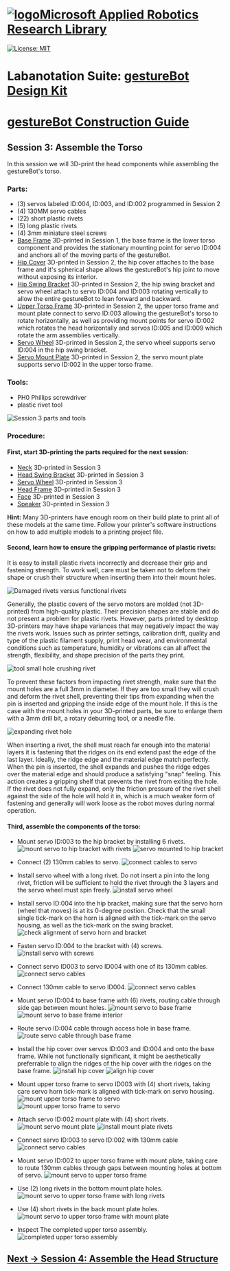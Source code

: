 # [![logo](/MARR_logo.png)Microsoft Applied Robotics Research Library](https://github.com/microsoft/AppliedRoboticsResearchLibrary)
[![License: MIT](https://img.shields.io/badge/License-MIT-yellow.svg)](https://opensource.org/licenses/MIT)  

# Labanotation Suite: [gestureBot Design Kit](/README.md)

# [gestureBot Construction Guide](/hardware/README.md)

## **Session 3:** Assemble the Torso
In this session we will 3D-print the head components while assembling the gestureBot's torso.

### Parts: 
- (3) servos labeled ID:004, ID:003, and ID:002 programmed in Session 2
- (4) 130MM servo cables
- (22) short plastic rivets
- (5) long plastic rivets
- (4) 3mm miniature steel screws
- [Base Frame](https://github.com/microsoft/gestureBotDesignKit/blob/main/hardware/3D_Print/gB_BaseFrame.stl) 3D-printed in Session 1, the base frame is the lower torso component and provides the stationary mounting point for servo ID:004 and anchors all of the moving parts of the gestureBot.
- [Hip Cover](https://github.com/microsoft/gestureBotDesignKit/blob/main/hardware/3D_print/gb_HipCover.stl) 3D-printed in Session 2, the hip cover attaches to the base frame and it's spherical shape allows the gestureBot's hip joint to move without exposing its interior.
- [Hip Swing Bracket](https://github.com/microsoft/gestureBotDesignKit/blob/main/hardware/3D_print/gb_SwingBracket_Hip.stl) 3D-printed in Session 2, the hip swing bracket and servo wheel attach to servo ID:004 and ID:003 rotating vertically to allow the entire gestureBot to lean forward and backward.
- [Upper Torso Frame](https://github.com/microsoft/gestureBotDesignKit/blob/main/hardware/3D_print/gb_UpperTorsoFrame.stl) 3D-printed in Session 2, the upper torso frame and mount plate connect to servo ID:003 allowing the gestureBot's torso to rotate horizontally, as well as providing mount points for servo ID:002 which rotates the head horizontally and servos ID:005 and ID:009 which rotate the arm assemblies vertically.
- [Servo Wheel](https://github.com/microsoft/gestureBotDesignKit/blob/main/hardware/3D_print/gb_SwingBracket_Hip.stl) 3D-printed in Session 2, the servo wheel supports servo ID:004 in the hip swing bracket.
- [Servo Mount Plate](https://github.com/microsoft/gestureBotDesignKit/blob/main/hardware/3D_print/gb_UpperTorsoFrame.stl) 3D-printed in Session 2, the servo mount plate supports servo ID:002 in the upper torso frame.

### Tools: 
- PH0 Phillips screwdriver
- plastic rivet tool

![Session 3 parts and tools](/docs_images/gB_Session03_PartsTools.jpg)

### **Procedure:**
#### **First, start 3D-printing the parts required for the next session:**
- [Neck](https://github.com/microsoft/gestureBotDesignKit/blob/main/hardware/3D_print/gb_Neck.stl) 3D-printed in Session 3
- [Head Swing Bracket](https://github.com/microsoft/gestureBotDesignKit/blob/main/hardware/3D_print/gb_SwingBracket_Head.stl) 3D-printed in Session 3
- [Servo Wheel](https://github.com/microsoft/gestureBotDesignKit/blob/main/hardware/3D_print/gb_ServoWheel.stl) 3D-printed in Session 3
- [Head Frame](https://github.com/microsoft/gestureBotDesignKit/blob/main/hardware/3D_print/gb_HeadFrame.stl) 3D-printed in Session 3
- [Face](https://github.com/microsoft/gestureBotDesignKit/blob/main/hardware/3D_print/gb_Face.stl) 3D-printed in Session 3
- [Speaker](https://github.com/microsoft/gestureBotDesignKit/blob/main/hardware/3D_print/gb_Speaker.stl) 3D-printed in Session 3

**Hint:** Many 3D-printers have enough room on their build plate to print all of these models at the same time. Follow your printer's software instructions on how to add multiple models to a printing project file.

#### **Second, learn how to ensure the gripping performance of plastic rivets:**
It is easy to install plastic rivets incorrectly and decrease their grip and fastening strength. To work well, care must be taken not to deform their shape or crush their structure when inserting them into their mount holes. 

![Damaged rivets versus functional rivets](/docs_images/gB_Session03_RivetComparison.jpg)

Generally, the plastic covers of the servo motors are molded (not 3D-printed) from high-quality plastic. Their precision shapes are stable and do not present a problem for plastic rivets. However, parts printed by desktop 3D-printers may have shape variances that may negatively impact the way the rivets work.  Issues such as printer settings, calibration drift, quality and type of the plastic filament supply, print head wear, and environmental conditions such as temperature, humidity or vibrations can all affect the strength, flexibility, and shape precision of the parts they print.

![tool small hole crushing rivet](/docs_images/gB_Session03_RivetInsertion.jpg)

To prevent these factors from impacting rivet strength, make sure that the mount holes are a full 3mm in diameter. If they are too small they will crush and deform the rivet shell, preventing their tips from expanding when the pin is inserted and gripping the inside edge of the mount hole. If this is the case with the mount holes in your 3D-printed parts, be sure to enlarge them with a 3mm drill bit, a rotary deburring tool, or a needle file.

![expanding rivet hole](/docs_images/gB_Session03_RivetHole_Debur.jpg)

When inserting a rivet, the shell must reach far enough into the material layers it is fastening that the ridges on its end extend past the edge of the last layer. Ideally, the ridge edge and the material edge match perfectly. When the pin is inserted, the shell expands and pushes the ridge edges over the material edge and should produce a satisfying "snap" feeling. This action creates a gripping shelf that prevents the rivet from exiting the hole. If the rivet does not fully expand, only the friction pressure of the rivet shell against the side of the hole will hold it in, which is a much weaker form of fastening and generally will work loose as the robot moves during normal operation. 

#### **Third, assemble the components of the torso:**

- Mount servo ID:003 to the hip bracket by installing 6 rivets.
![mount servo to hip bracket with rivets](/docs_images/gB_Session03_Servo_HipBracket_RivetInstall.jpg)
![servo mounted to hip bracket](/docs_images/gB_Session03_Servo_HipBracket_Complete.jpg)

- Connect (2) 130mm cables to servo.
![connect cables to servo](/docs_images/gB_Session03_Servo3Cables.jpg)

- Install servo wheel with a long rivet. Do not insert a pin into the long rivet, friction will be sufficient to hold the rivet through the 3 layers and the servo wheel must spin freely.
![install servo wheel](/docs_images/gB_Session03_Servo4WheelInstall.jpg)

- Install servo ID:004 into the hip bracket, making sure that the servo horn (wheel that moves) is at its 0-degree postion. Check that the small single tick-mark on the horn is aligned with the tick-mark on the servo housing, as well as the tick-mark on the swing bracket.
![check alignment of servo horn and bracket](/docs_images/gB_Session03_Servo4Install_BracketAlignment.jpg)

- Fasten servo ID:004 to the bracket with (4) screws.
![install servo with screws](/docs_images/gB_Session03_Servo4Install_Screws.jpg)

- Connect servo ID003 to servo ID004 with one of its 130mm cables.
![connect servo cables](/docs_images/gB_Session03_ConnectServo3toServo4.jpg)

- Connect 130mm cable to servo ID004.
![connect servo cables](/docs_images/gB_Session03_ConnectServo4Cable.jpg)

- Mount servo ID:004 to base frame with (6) rivets, routing cable through side gap between mount holes.
![mount servo to base frame](/docs_images/gB_Session03_MountServo4BaseFrame.jpg)
![mount servo to base frame interior](/docs_images/gB_Session03_MountServo4BaseFrame_Interior.jpg)

- Route servo ID:004 cable through access hole in base frame.
![route servo cable through base frame](/docs_images/gB_Session03_RouteServo4Cable.jpg)

- Install the hip cover over servos ID:003 and ID:004 and onto the base frame. While not functionally significant, it might be aesthetically preferrable to align the ridges of the hip cover with the ridges on the base frame.
![install hip cover](/docs_images/gB_Session03_InstallHipCover.jpg)
![align hip cover](/docs_images/gB_Session03_AlignHipCover.jpg)

- Mount upper torso frame to servo ID003 with (4) short rivets, taking care servo horn tick-mark is aligned with tick-mark on servo housing.
![mount upper torso frame to servo](/docs_images/gB_Session03_MountUpperTorsoFrame_AlignServo3Horn.jpg)
![mount upper torso frame to servo](/docs_images/gB_Session03_MountUpperTorsoFrame_Servo3Horn.jpg)

- Attach servo ID:002 mount plate with (4) short rivets.
![mount servo mount plate](/docs_images/gB_Session03_MountServo4MountPlate.jpg)
![install mount plate rivets](/docs_images/gB_Session03_Servo4MountPlateRivets.jpg)

- Connect servo ID:003 to servo ID:002 with 130mm cable
![connect servo cables](/docs_images/gB_Session03_ConnectServo3toServo2.jpg)

- Mount servo ID:002 to upper torso frame with mount plate, taking care to route 130mm cables through gaps between mounting holes at bottom of servo.
![mount servo to upper torso frame](/docs_images/gB_Session03_MountServo2UpperTorsoFrame.jpg)

- Use (2) long rivets in the bottom mount plate holes.
![mount servo to upper torso frame with long rivets](/docs_images/gB_Session03_MountServo2UpperTorsoFrame_LongRivets.jpg)
- Use (4) short rivets in the back mount plate holes.
![mount servo to upper torso frame with mount plate](/docs_images/gB_Session03_MountServo2UpperTorsoFrame_PlateRivets.jpg)

- Inspect The completed upper torso assembly.
![completed upper torso assembly](/docs_images/gB_Session03_Complete.jpg)

## [**Next -> Session 4:** Assemble the Head Structure](/docs_images/Session04.md)
